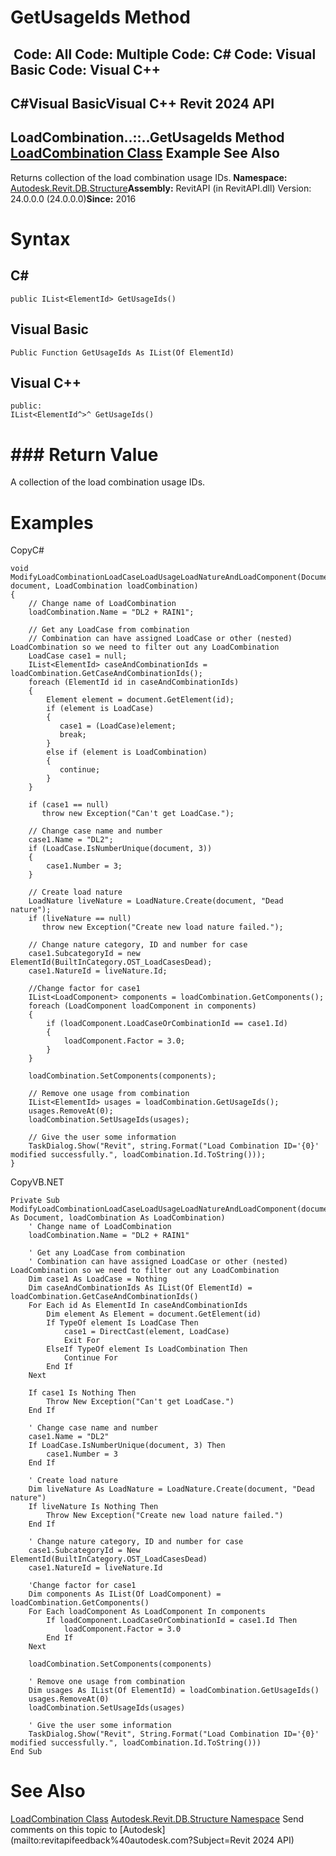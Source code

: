 # GetUsageIds Method

﻿
 Code: All Code: Multiple Code: C# Code: Visual Basic Code: Visual C++   
---  
C#Visual BasicVisual C++
Revit 2024 API  
---  
LoadCombination..::..GetUsageIds Method   
[LoadCombination Class](82891124-6fb9-e612-ca8c-6f4e32e2c121.md "LoadCombination Class") Example See Also  
---  
Returns collection of the load combination usage IDs. 
**Namespace:** [Autodesk.Revit.DB.Structure](d586b341-f687-9d90-e96d-255806b7d4fc.md "Autodesk.Revit.DB.Structure Namespace")**Assembly:** RevitAPI (in RevitAPI.dll) Version: 24.0.0.0 (24.0.0.0)**Since:** 2016 
# Syntax
C#  
---  
```text
public IList<ElementId> GetUsageIds()
```
  
Visual Basic  
---  
```text
Public Function GetUsageIds As IList(Of ElementId)
```
  
Visual C++  
---  
```text
public:
IList<ElementId^>^ GetUsageIds()
```
  
# ### Return Value
A collection of the load combination usage IDs. 
# Examples
CopyC#
```text
void ModifyLoadCombinationLoadCaseLoadUsageLoadNatureAndLoadComponent(Document document, LoadCombination loadCombination)
{
    // Change name of LoadCombination
    loadCombination.Name = "DL2 + RAIN1";

    // Get any LoadCase from combination
    // Combination can have assigned LoadCase or other (nested) LoadCombination so we need to filter out any LoadCombination
    LoadCase case1 = null;
    IList<ElementId> caseAndCombinationIds = loadCombination.GetCaseAndCombinationIds();
    foreach (ElementId id in caseAndCombinationIds)
    {
        Element element = document.GetElement(id);
        if (element is LoadCase)
        {
           case1 = (LoadCase)element;
           break;
        }
        else if (element is LoadCombination)
        {
           continue;
        }
    }

    if (case1 == null)
       throw new Exception("Can't get LoadCase.");

    // Change case name and number
    case1.Name = "DL2";
    if (LoadCase.IsNumberUnique(document, 3))
    {
        case1.Number = 3;
    }

    // Create load nature
    LoadNature liveNature = LoadNature.Create(document, "Dead nature");
    if (liveNature == null)
       throw new Exception("Create new load nature failed.");

    // Change nature category, ID and number for case
    case1.SubcategoryId = new ElementId(BuiltInCategory.OST_LoadCasesDead);
    case1.NatureId = liveNature.Id;

    //Change factor for case1
    IList<LoadComponent> components = loadCombination.GetComponents();
    foreach (LoadComponent loadComponent in components)
    {
        if (loadComponent.LoadCaseOrCombinationId == case1.Id)
        {
            loadComponent.Factor = 3.0;
        }
    }

    loadCombination.SetComponents(components);

    // Remove one usage from combination
    IList<ElementId> usages = loadCombination.GetUsageIds();
    usages.RemoveAt(0);
    loadCombination.SetUsageIds(usages);

    // Give the user some information
    TaskDialog.Show("Revit", string.Format("Load Combination ID='{0}' modified successfully.", loadCombination.Id.ToString()));
}
```

CopyVB.NET
```text
Private Sub ModifyLoadCombinationLoadCaseLoadUsageLoadNatureAndLoadComponent(document As Document, loadCombination As LoadCombination)
    ' Change name of LoadCombination
    loadCombination.Name = "DL2 + RAIN1"

    ' Get any LoadCase from combination
    ' Combination can have assigned LoadCase or other (nested) LoadCombination so we need to filter out any LoadCombination
    Dim case1 As LoadCase = Nothing
    Dim caseAndCombinationIds As IList(Of ElementId) = loadCombination.GetCaseAndCombinationIds()
    For Each id As ElementId In caseAndCombinationIds
        Dim element As Element = document.GetElement(id)
        If TypeOf element Is LoadCase Then
            case1 = DirectCast(element, LoadCase)
            Exit For
        ElseIf TypeOf element Is LoadCombination Then
            Continue For
        End If
    Next

    If case1 Is Nothing Then
        Throw New Exception("Can't get LoadCase.")
    End If

    ' Change case name and number
    case1.Name = "DL2"
    If LoadCase.IsNumberUnique(document, 3) Then
        case1.Number = 3
    End If

    ' Create load nature
    Dim liveNature As LoadNature = LoadNature.Create(document, "Dead nature")
    If liveNature Is Nothing Then
        Throw New Exception("Create new load nature failed.")
    End If

    ' Change nature category, ID and number for case
    case1.SubcategoryId = New ElementId(BuiltInCategory.OST_LoadCasesDead)
    case1.NatureId = liveNature.Id

    'Change factor for case1
    Dim components As IList(Of LoadComponent) = loadCombination.GetComponents()
    For Each loadComponent As LoadComponent In components
        If loadComponent.LoadCaseOrCombinationId = case1.Id Then
            loadComponent.Factor = 3.0
        End If
    Next

    loadCombination.SetComponents(components)

    ' Remove one usage from combination
    Dim usages As IList(Of ElementId) = loadCombination.GetUsageIds()
    usages.RemoveAt(0)
    loadCombination.SetUsageIds(usages)

    ' Give the user some information
    TaskDialog.Show("Revit", String.Format("Load Combination ID='{0}' modified successfully.", loadCombination.Id.ToString()))
End Sub
```

# See Also
[LoadCombination Class](82891124-6fb9-e612-ca8c-6f4e32e2c121.md "LoadCombination Class")
[Autodesk.Revit.DB.Structure Namespace](d586b341-f687-9d90-e96d-255806b7d4fc.md "Autodesk.Revit.DB.Structure Namespace")
Send comments on this topic to [Autodesk](mailto:revitapifeedback%40autodesk.com?Subject=Revit 2024 API)
